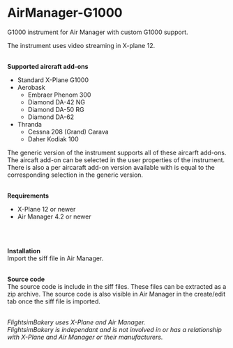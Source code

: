 # AirManager-G1000
G1000 instrument for Air Manager with custom G1000 support.

The instrument uses video streaming in X-plane 12.
<br>
<br>

__Supported aircraft add-ons__ <br>
* Standard X-Plane G1000
* Aerobask
    * Embraer Phenom 300
    * Diamond DA-42 NG
    * Diamond DA-50 RG
    * Diamond DA-62
* Thranda
    *   Cessna 208 (Grand) Carava
    *   Daher Kodiak 100

The generic version of the instrument supports all of these aircarft add-ons. The aircaft add-on can be selected in the user properties of the instrument. There is also a per aircaraft add-on version available with is equal to the corresponding selection in the generic version.
<br>
<br>

__Requirements__ <br>
* X-Plane 12 or newer
* Air Manager 4.2 or newer
<br>
<br>

__Installation__ <br>
Import the siff file in Air Manager.
<br>
<br>

__Source code__ <br>
The source code is include in the siff files. These files can be extracted as a zip archive.  The source code is also visible in Air Manager in the create/edit tab once the siff file is imported.
<br>
<br>

*FlightsimBakery uses X-Plane and Air Manager.<br>
FlightsimBakery is independant and is not involved in or has a relationship with X-Plane and Air Manager or their manufacturers.*
